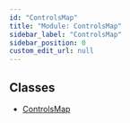 ```yaml
---
id: "ControlsMap"
title: "Module: ControlsMap"
sidebar_label: "ControlsMap"
sidebar_position: 0
custom_edit_url: null
---
```


## Classes

- [ControlsMap](../classes/ControlsMap.ControlsMap.md)
